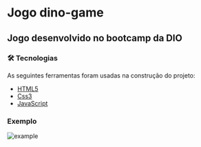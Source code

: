 # Jogo dino-game

## Jogo desenvolvido no bootcamp da DIO

### 🛠 Tecnologias

As seguintes ferramentas foram usadas na construção do projeto:

- [HTML5](https://pt.wikipedia.org/wiki/HTML5)
- [Css3](https://www.w3schools.com/css/)
- [JavaScript](https://developer.mozilla.org/pt-BR/docs/Web/JavaScript)

<h3>Exemplo</h3>

![example](https://user-images.githubusercontent.com/90714214/164041145-e829245d-42e8-4c8c-a899-6b91f307aba0.png)

